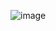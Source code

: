 ![image](https://user-images.githubusercontent.com/104317876/171816213-8a090032-24c8-41b6-bbf2-677d356fcc6c.png)
